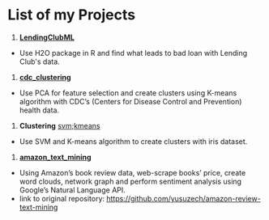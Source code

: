 # List of my Projects

1. [**LendingClubML** ](https://github.com/yusuzech/machine-learning-projects/blob/master/LendingClubML.ipynb)  
  *	Use H2O package in R and find what leads to bad loan with Lending Club's data.  

1. [**cdc_clustering**](https://github.com/yusuzech/machine-learning-projects/blob/master/cdc_clustering/homework.md)  
  *	Use PCA for feature selection and create clusters using K-means algorithm with CDC’s (Centers for Disease Control and Prevention) health data.    
  
1. **Clustering** [svm](https://github.com/yusuzech/machine-learning-projects/blob/master/clustering/iris_svm.ipynb);[kmeans](https://github.com/yusuzech/machine-learning-projects/blob/master/clustering/Kmeans%20Cluster%20Iris.ipynb)  
  *	Use SVM and K-means algorithm to create clusters with iris dataset.    
  
1. [**amazon_text_mining**](https://github.com/yusuzech/machine-learning-projects/blob/master/amazon_text_mining/Presentation.pdf)  
  *	Using Amazon’s book review data, web-scrape books’ price, create word clouds, network graph and perform sentiment analysis using Google’s Natural Language API.      
  * link to original repository: https://github.com/yusuzech/amazon-review-text-mining
